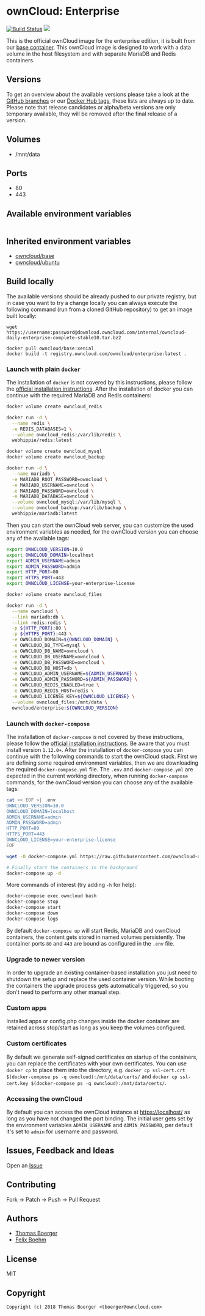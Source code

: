 # ownCloud: Enterprise

[![Build Status](https://drone.owncloud.com/api/badges/owncloud-docker/enterprise/status.svg)](https://drone.owncloud.com/owncloud-docker/enterprise)
[![](https://images.microbadger.com/badges/image/owncloud/enterprise.svg)](https://microbadger.com/images/owncloud/enterprise "Get your own image badge on microbadger.com")

This is the official ownCloud image for the enterprise edition, it is built from our [base container](https://registry.hub.docker.com/u/owncloud/base/). This ownCloud image is designed to work with a data volume in the host filesystem and with separate MariaDB and Redis containers.


## Versions

To get an overview about the available versions please take a look at the [GitHub branches](https://github.com/owncloud-docker/server/branches/all) or our [Docker Hub tags](https://hub.docker.com/r/owncloud/server/tags/), these lists are always up to date. Please note that release candidates or alpha/beta versions are only temporary available, they will be removed after the final release of a version.


## Volumes

* /mnt/data


## Ports

* 80
* 443


## Available environment variables

```

```

## Inherited environment variables

* [owncloud/base](https://github.com/owncloud-docker/base#available-environment-variables)
* [owncloud/ubuntu](https://github.com/owncloud-docker/ubuntu#available-environment-variables)


## Build locally

The available versions should be already pushed to our private registry, but in case you want to try a change locally you can always execute the following command (run from a cloned GitHub repository) to get an image built locally:

```
wget https://username:password@download.owncloud.com/internal/owncloud-daily-enterprise-complete-stable10.tar.bz2

docker pull owncloud/base:xenial
docker build -t registry.owncloud.com/owncloud/enterprise:latest .
```


### Launch with plain `docker`

The installation of `docker` is not covered by this instructions, please follow the [official installation instructions](https://docs.docker.com/engine/installation/). After the installation of docker you can continue with the required MariaDB and Redis containers:

```bash
docker volume create owncloud_redis

docker run -d \
  --name redis \
  -e REDIS_DATABASES=1 \
  --volume owncloud_redis:/var/lib/redis \
  webhippie/redis:latest

docker volume create owncloud_mysql
docker volume create owncloud_backup

docker run -d \
  --name mariadb \
  -e MARIADB_ROOT_PASSWORD=owncloud \
  -e MARIADB_USERNAME=owncloud \
  -e MARIADB_PASSWORD=owncloud \
  -e MARIADB_DATABASE=owncloud \
  --volume owncloud_mysql:/var/lib/mysql \
  --volume owncloud_backup:/var/lib/backup \
  webhippie/mariadb:latest
```

Then you can start the ownCloud web server, you can customize the used environment variables as needed, for the ownCloud version you can choose any of the available tags:

```bash
export OWNCLOUD_VERSION=10.0
export OWNCLOUD_DOMAIN=localhost
export ADMIN_USERNAME=admin
export ADMIN_PASSWORD=admin
export HTTP_PORT=80
export HTTPS_PORT=443
export OWNCLOUD_LICENSE=your-enterprise-license

docker volume create owncloud_files

docker run -d \
  --name owncloud \
  --link mariadb:db \
  --link redis:redis \
  -p ${HTTP_PORT}:80 \
  -p ${HTTPS_PORT}:443 \
  -e OWNCLOUD_DOMAIN=${OWNCLOUD_DOMAIN} \
  -e OWNCLOUD_DB_TYPE=mysql \
  -e OWNCLOUD_DB_NAME=owncloud \
  -e OWNCLOUD_DB_USERNAME=owncloud \
  -e OWNCLOUD_DB_PASSWORD=owncloud \
  -e OWNCLOUD_DB_HOST=db \
  -e OWNCLOUD_ADMIN_USERNAME=${ADMIN_USERNAME} \
  -e OWNCLOUD_ADMIN_PASSWORD=${ADMIN_PASSWORD} \
  -e OWNCLOUD_REDIS_ENABLED=true \
  -e OWNCLOUD_REDIS_HOST=redis \
  -e OWNCLOUD_LICENSE_KEY=${OWNCLOUD_LICENSE} \
  --volume owncloud_files:/mnt/data \
  owncloud/enterprise:${OWNCLOUD_VERSION}
```


### Launch with `docker-compose`

The installation of `docker-compose` is not covered by these instructions, please follow the [official installation instructions](https://docs.docker.com/compose/install/). Be aware that you must install version `1.12.0+`. After the installation of `docker-compose` you can continue with the following commands to start the ownCloud stack. First we are defining some required environment variables, then we are downloading the required `docker-compose.yml` file. The `.env` and `docker-compose.yml` are expected in the current working directory, when running `docker-compose` commands, for the ownCloud version you can choose any of the available tags:

```bash
cat << EOF >| .env
OWNCLOUD_VERSION=10.0
OWNCLOUD_DOMAIN=localhost
ADMIN_USERNAME=admin
ADMIN_PASSWORD=admin
HTTP_PORT=80
HTTPS_PORT=443
OWNCLOUD_LICENSE=your-enterprise-license
EOF

wget -O docker-compose.yml https://raw.githubusercontent.com/owncloud-docker/enterprise/master/docker-compose.yml

# Finally start the containers in the background
docker-compose up -d
```

More commands of interest (try adding `-h` for help):

```bash
docker-compose exec owncloud bash
docker-compose stop
docker-compose start
docker-compose down
docker-compose logs
```

By default `docker-compose up` will start Redis, MariaDB and ownCloud containers, the content gets stored in named volumes persistently. The container ports `80` and `443` are bound as configured in the `.env` file.


### Upgrade to newer version

In order to upgrade an existing container-based installation you just need to shutdown the setup and replace the used container version. While booting the containers the upgrade process gets automatically triggered, so you don't need to perform any other manual step.


### Custom apps

Installed apps or config.php changes inside the docker container are retained across stop/start as long as you keep the volumes configured.


### Custom certificates

By default we generate self-signed certificates on startup of the containers, you can replace the certificates with your own certificates. You can use `docker cp` to place them into the directory, e.g. `docker cp ssl-cert.crt $(docker-compose ps -q owncloud):/mnt/data/certs/` and `docker cp ssl-cert.key $(docker-compose ps -q owncloud):/mnt/data/certs/`.


### Accessing the ownCloud

By default you can access the ownCloud instance at [https://localhost/](https://localhost/) as long as you have not changed the port binding. The initial user gets set by the environment variables `ADMIN_USERNAME` and `ADMIN_PASSWORD`, per default it's set to `admin` for username and password.


## Issues, Feedback and Ideas

Open an [Issue](https://github.com/owncloud-docker/enterprise/issues)


## Contributing

Fork -> Patch -> Push -> Pull Request


## Authors

* [Thomas Boerger](https://github.com/tboerger)
* [Felix Boehm](https://github.com/felixboehm)


## License

MIT


## Copyright

```
Copyright (c) 2018 Thomas Boerger <tboerger@owncloud.com>
```
